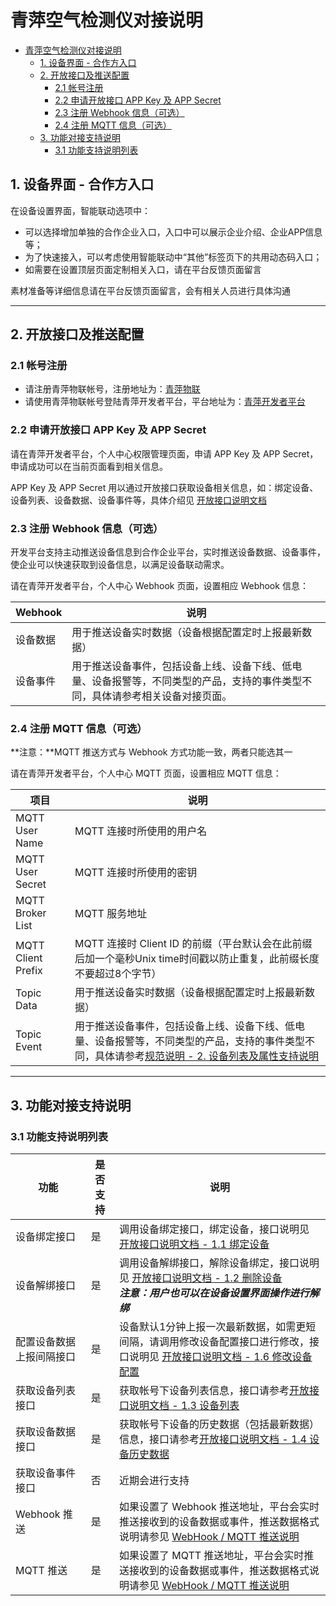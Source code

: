 # 青萍空气检测仪对接说明

- [青萍空气检测仪对接说明](#青萍空气检测仪对接说明)
  - [1. 设备界面 - 合作方入口](#1-设备界面---合作方入口)
  - [2. 开放接口及推送配置](#2-开放接口及推送配置)
    - [2.1 帐号注册](#21-帐号注册)
    - [2.2 申请开放接口 APP Key 及 APP Secret](#22-申请开放接口-app-key-及-app-secret)
    - [2.3 注册 Webhook 信息（可选）](#23-注册-webhook-信息可选)
    - [2.4 注册 MQTT 信息（可选）](#24-注册-mqtt-信息可选)
  - [3. 功能对接支持说明](#3-功能对接支持说明)
    - [3.1 功能支持说明列表](#31-功能支持说明列表)

## 1. 设备界面 - 合作方入口

在设备设置界面，智能联动选项中：

- 可以选择增加单独的合作企业入口，入口中可以展示企业介绍、企业APP信息等；
- 为了快速接入，可以考虑使用智能联动中“其他”标签页下的共用动态码入口；
- 如需要在设置顶层页面定制相关入口，请在平台反馈页面留言

素材准备等详细信息请在平台反馈页面留言，会有相关人员进行具体沟通

------

## 2. 开放接口及推送配置

### 2.1 帐号注册

- 请注册青萍物联帐号，注册地址为：[青萍物联](https://qingpingiot.com/)
- 请使用青萍物联帐号登陆青萍开发者平台，平台地址为：[青萍开发者平台](https://developers.qingping.co/)

### 2.2 申请开放接口 APP Key 及 APP Secret

请在青萍开发者平台，个人中心权限管理页面，申请 APP Key 及 APP Secret，申请成功可以在当前页面看到相关信息。

APP Key 及 APP Secret 用以通过开放接口获取设备相关信息，如：绑定设备、设备列表、设备数据、设备事件等，具体介绍见 [开放接口说明文档](/main/openApi)

### 2.3 注册 Webhook 信息（可选）

开发平台支持主动推送设备信息到合作企业平台，实时推送设备数据、设备事件，使企业可以快速获取到设备信息，以满足设备联动需求。

请在青萍开发者平台，个人中心 Webhook 页面，设置相应 Webhook 信息：

| Webhook  | 说明                                                                                                                           |
| -------- | ------------------------------------------------------------------------------------------------------------------------------ |
| 设备数据 | 用于推送设备实时数据（设备根据配置定时上报最新数据）                                                                           |
| 设备事件 | 用于推送设备事件，包括设备上线、设备下线、低电量、设备报警等，不同类型的产品，支持的事件类型不同，具体请参考相关设备对接页面。 |

### 2.4 注册 MQTT 信息（可选）

**注意：**MQTT 推送方式与 Webhook 方式功能一致，两者只能选其一

请在青萍开发者平台，个人中心 MQTT 页面，设置相应 MQTT 信息：

| 项目               | 说明                                                                                                                                                                                             |
| ------------------ | ------------------------------------------------------------------------------------------------------------------------------------------------------------------------------------------------ |
| MQTT User Name     | MQTT 连接时所使用的用户名                                                                                                                                                                        |
| MQTT User Secret   | MQTT 连接时所使用的密钥                                                                                                                                                                          |
| MQTT Broker List   | MQTT 服务地址                                                                                                                                                                                    |
| MQTT Client Prefix | MQTT 连接时 Client ID 的前缀（平台默认会在此前缀后加一个毫秒Unix time时间戳以防止重复，此前缀长度不要超过8个字节）                                                                               |
| Topic Data         | 用于推送设备实时数据（设备根据配置定时上报最新数据）                                                                                                                                             |
| Topic Event        | 用于推送设备事件，包括设备上线、设备下线、低电量、设备报警等，不同类型的产品，支持的事件类型不同，具体请参考[规范说明 - 2. 设备列表及属性支持说明](/main/specification#2-设备列表及属性支持说明) |

------

## 3. 功能对接支持说明

### 3.1 功能支持说明列表

| 功能                     | 是否支持 | 说明                                                                                                                                                          |
| ------------------------ | -------- | ------------------------------------------------------------------------------------------------------------------------------------------------------------- |
| 设备绑定接口             | 是       | 调用设备绑定接口，绑定设备，接口说明见 [开放接口说明文档 - 1.1 绑定设备](/main/openApi#11-绑定设备)                                                           |
| 设备解绑接口             | 是       | 调用设备解绑接口，解除设备绑定，接口说明见 [开放接口说明文档 - 1.2 删除设备](/main/openApi#12-删除设备) <br> ***注意：用户也可以在设备设置界面操作进行解绑*** |
| 配置设备数据上报间隔接口 | 是       | 设备默认1分钟上报一次最新数据，如需更短间隔，请调用修改设备配置接口进行修改，接口说明见 [开放接口说明文档 - 1.6 修改设备配置](/main/openApi#16-修改设备配置)  |
| 获取设备列表接口         | 是       | 获取帐号下设备列表信息，接口请参考[开放接口说明文档 - 1.3 设备列表](/main/openApi#13-设备列表)                                                                |
| 获取设备数据接口         | 是       | 获取帐号下设备的历史数据（包括最新数据）信息，接口请参考[开放接口说明文档 - 1.4 设备历史数据](/main/openApi#14-设备历史数据)                                  |
| 获取设备事件接口         | 否       | 近期会进行支持                                                                                                                                                |
| Webhook 推送             | 是       | 如果设置了 Webhook 推送地址，平台会实时推送接收到的设备数据或事件，推送数据格式说明请参见 [WebHook / MQTT 推送说明](/main/webhook)                            |
| MQTT 推送                | 是       | 如果设置了 MQTT 推送地址，平台会实时推送接收到的设备数据或事件，推送数据格式说明请参见 [WebHook / MQTT 推送说明](/main/webhook)                               |
